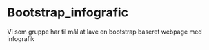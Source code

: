 # Bootstrap_infografic
Vi som gruppe har til mål at lave en bootstrap baseret webpage med infografik 
